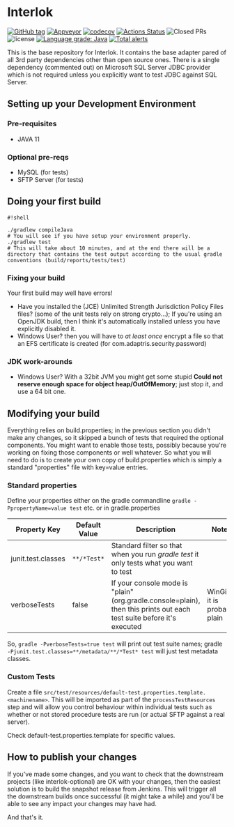 # Interlok
[![GitHub tag](https://img.shields.io/github/tag/adaptris/interlok.svg)]() [![Appveyor](https://ci.appveyor.com/api/projects/status/efwdjhhdh5ug3rkk/branch/develop?svg=true)](https://ci.appveyor.com/project/adaptris/interlok/branch/develop) [![codecov](https://codecov.io/gh/adaptris/interlok/branch/develop/graph/badge.svg)](https://codecov.io/gh/adaptris/interlok) [![Actions Status](https://github.com/adaptris/interlok/workflows/Java%20CI/badge.svg)](https://github.com/adaptris/interlok/actions) ![Closed PRs](https://img.shields.io/github/issues-pr-closed/adaptris/interlok) ![license](https://img.shields.io/github/license/adaptris/interlok.svg) [![Language grade: Java](https://img.shields.io/lgtm/grade/java/g/adaptris/interlok.svg?logo=lgtm&logoWidth=18)](https://lgtm.com/projects/g/adaptris/interlok/context:java) [![Total alerts](https://img.shields.io/lgtm/alerts/g/adaptris/interlok.svg?logo=lgtm&logoWidth=18)](https://lgtm.com/projects/g/adaptris/interlok/alerts/)

This is the base repository for Interlok. It contains the base adapter pared of all 3rd party dependencies other than open source ones. There is a single dependency (commented out) on Microsoft SQL Server JDBC provider which is not required unless you explicitly want to test JDBC against SQL Server.

## Setting up your Development Environment ##

### Pre-requisites ###

* JAVA 11

### Optional pre-reqs ###

* MySQL (for tests)
* SFTP Server (for tests)

## Doing your first build ##


```
#!shell

./gradlew compileJava
# You will see if you have setup your environment properly.
./gradlew test
# This will take about 10 minutes, and at the end there will be a directory that contains the test output according to the usual gradle conventions (build/reports/tests/test)
```
### Fixing your build ###

Your first build may well have errors!

* Have you installed the (JCE) Unlimited Strength Jurisdiction Policy Files files? (some of the unit tests rely on strong crypto...); If you're using an OpenJDK build, then I think it's automatically installed unless you have explicitly disabled it.
* Windows User? then you will have to *at least once* encrypt a file so that an EFS certificate is created (for com.adaptris.security.password)

### JDK work-arounds ###

* Windows User? With a 32bit JVM you might get some stupid __Could not reserve enough space for object heap/OutOfMemory__; just stop it, and use a 64 bit one.

## Modifying your build ##

Everything relies on build.properties; in the previous section you didn't make any changes, so it skipped a bunch of tests that required the optional components. You might want to enable those tests, possibly because you're working on fixing those components or well whatever. So what you will need to do is to create your own copy of build.properties which is simply a standard "properties" file with key=value entries.

### Standard properties ###

Define your properties either on the gradle commandline `gradle -PpropertyName=value test` etc. or in gradle.properties

Property Key | Default Value | Description | Notes
------------ | ------------- | ----------- | -----
junit.test.classes|```**/*Test*```|Standard filter so that when you run _gradle test_ it only tests what you want to test ||
verboseTests|false|If your console mode is "plain" (org.gradle.console=plain), then this prints out each test suite before it's executed|WinGit : it is probably plain|

So, `gradle -PverboseTests=true test` will print out test suite names; gradle `-Pjunit.test.classes=**/metadata/**/*Test* test` will just test metadata classes.

### Custom Tests

Create a file `src/test/resources/default-test.properties.template.<machinename>`. This will be imported as part of the `processTestResources` step and will allow you control behaviour within individual tests such as whether or not stored procedure tests are run (or actual SFTP against a real server).

Check default-test.properties.template for specific values.

## How to publish your changes ##

If you've made some changes, and you want to check that the downstream projects (like interlok-optional) are OK with your changes, then the easiest solution is to build the snapshot release from Jenkins. This will trigger all the downstream builds once successful (it might take a while) and you'll be able to see any impact your changes may have had.


And that's it.
